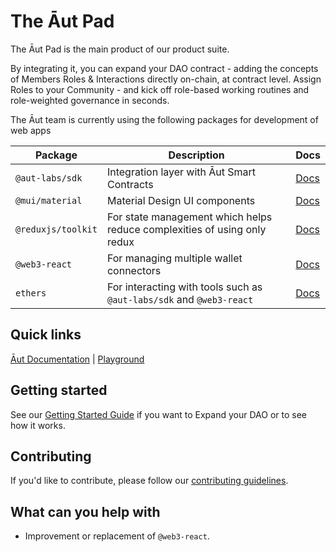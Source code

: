 # The Āut Pad

The Āut Pad is the main product of our product suite.

By integrating it, you can expand your DAO contract - adding the concepts of Members Roles & Interactions directly on-chain, at contract level.
Assign Roles to your Community - and kick off role-based working routines and role-weighted governance in seconds.

The Āut team is currently using the following packages for development of web apps

| Package                   | Description                                                                         | Docs             |
| ------------------------- | ----------------------------------------------------------------------------------- | ---------------- |
| `@aut-labs/sdk`            | Integration layer with Āut Smart Contracts  | [Docs](https://github.com/Aut-Labs/sdk) |
| `@mui/material`            | Material Design UI components | [Docs](https://mui.com/material-ui/getting-started/overview/) |
| `@reduxjs/toolkit`       | For state management which helps reduce complexities of using only redux | [Docs](https://redux-toolkit.js.org/introduction/getting-started) |
| `@web3-react`    | For managing multiple wallet connectors | [Docs](https://github.com/Uniswap/web3-react) |
| `ethers` | For interacting with tools such as `@aut-labs/sdk` and `@web3-react` | [Docs](https://docs.ethers.io/v5/) |

## Quick links

[Āut Documentation](https://docs.aut.id/v2/) |
[Playground](https://playground.aut.id/)

## Getting started

See our [Getting Started Guide](https://docs.aut.id/v2/product-suite/expander) if you want to Expand your DAO or to see how it works.

## Contributing

If you'd like to contribute, please follow our [contributing guidelines](https://github.com/Aut-Labs/aut-integrate/blob/main/CONTRIBUTING.md).

## What can you help with

- Improvement or replacement of `@web3-react`.
